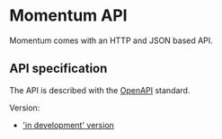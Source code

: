 # Momentum API

Momentum comes with an HTTP and JSON based API.

## API specification

The API is described with the [OpenAPI](https://www.openapis.org/) standard.

Version:

- ['in development' version](/api/develop/)

